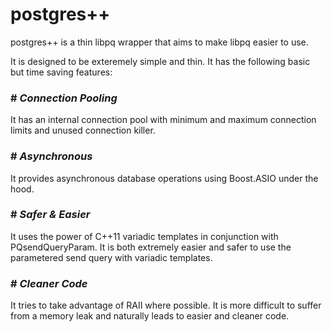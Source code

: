 postgres++
==========

postgres++ is a thin libpq wrapper that aims to make libpq easier to use.

It is designed to be exteremely simple and thin. It has the following basic but time saving features:

### # _Connection Pooling_
It has an internal connection pool with minimum and maximum connection limits and unused connection killer.

### # _Asynchronous_
It provides asynchronous database operations using Boost.ASIO under the hood.

### # _Safer & Easier_
It uses the power of C++11 variadic templates in conjunction with PQsendQueryParam. It is both extremely easier and safer to use the parametered send query with variadic templates.

### # _Cleaner Code_
It tries to take advantage of RAII where possible. It is more difficult to suffer from a memory leak and naturally leads to easier and cleaner code.
